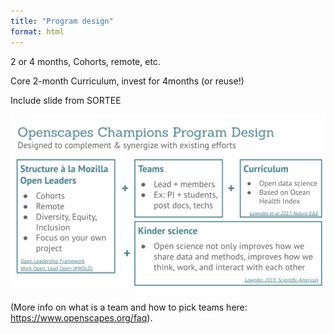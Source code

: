 ```yaml
---
title: "Program design"
format: html
---
```


2 or 4 months, Cohorts, remote, etc.

Core 2-month Curriculum, invest for 4months (or reuse!)

Include slide from SORTEE

![](images/Screen%20Shot%202021-07-23%20at%2012.22.37%20PM.png)

(More info on what is a team and how to pick teams here: <https://www.openscapes.org/faq>).
